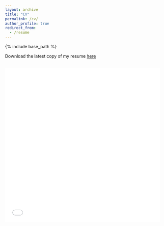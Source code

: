 ```yaml
---
layout: archive
title: "CV"
permalink: /cv/
author_profile: true
redirect_from:
  - /resume
---
```


{% include base_path %}

Download the latest copy of my resume [here](https://adreaskar.github.io/files/Resume-Andreas-Karabetian.pdf)

<br>

<iframe src="../files/Resume-Andreas-Karabetian.pdf" width="100%" height="500px" frameborder="no" border="0" marginwidth="0" marginheight="0"></iframe>

